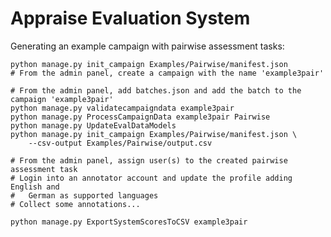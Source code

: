 # Appraise Evaluation System

Generating an example campaign with pairwise assessment tasks:

    python manage.py init_campaign Examples/Pairwise/manifest.json
    # From the admin panel, create a campaign with the name 'example3pair'

    # From the admin panel, add batches.json and add the batch to the campaign 'example3pair'
    python manage.py validatecampaigndata example3pair
    python manage.py ProcessCampaignData example3pair Pairwise
    python manage.py UpdateEvalDataModels
    python manage.py init_campaign Examples/Pairwise/manifest.json \
        --csv-output Examples/Pairwise/output.csv

    # From the admin panel, assign user(s) to the created pairwise assessment task
    # Login into an annotator account and update the profile adding English and
    #   German as supported languages
    # Collect some annotations...

    python manage.py ExportSystemScoresToCSV example3pair

